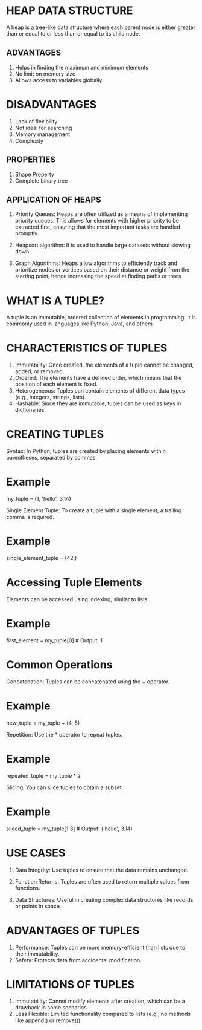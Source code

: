 # HEAP DATA STRUCTURE

A heap is a tree-like data structure where each parent node is either greater than or equal to or less than or equal to its child node.

## ADVANTAGES

1. Helps in finding the maximum and minimum elements
2. No limit on memory size
3. Allows access to variables globally

# DISADVANTAGES

1. Lack of flexibility
2. Not ideal for searching
3. Memory management
4. Complexity
  
## PROPERTIES

1. Shape Property
2. Complete binary tree

## APPLICATION OF HEAPS

1. Priority Queues: Heaps are often utilized as a means of implementing priority queues. This allows for elements with higher priority to be extracted first, ensuring that the most important tasks are handled promptly.

2. Heapsort algorithm: It is used to handle large datasets without slowing down

3. Graph Algorithms: Heaps allow algorithms to efficiently track and prioritize nodes or vertices based on their distance or weight from the starting point, hence increasing the speed at finding paths or trees




# WHAT IS A TUPLE?
A tuple is an immutable, ordered collection of elements in programming.
It is commonly used in languages like Python, Java, and others.


# CHARACTERISTICS OF TUPLES
1. Immutability: Once created, the elements of a tuple cannot be changed, added, or removed.
2. Ordered: The elements have a defined order, which means that the position of each element is fixed.
3. Heterogeneous: Tuples can contain elements of different data types (e.g., integers, strings, lists).
4. Hashable: Since they are immutable, tuples can be used as keys in dictionaries.

# CREATING TUPLES
Syntax: In Python, tuples are created by placing elements within parentheses, separated by commas.
# Example
my_tuple = (1, 'hello', 3.14)

Single Element Tuple: To create a tuple with a single element, a trailing comma is required.
# Example
single_element_tuple = (42,)

# Accessing Tuple Elements
Elements can be accessed using indexing, similar to lists.
# Example
first_element = my_tuple[0]  # Output: 1

# Common Operations
Concatenation: Tuples can be concatenated using the + operator.
# Example
new_tuple = my_tuple + (4, 5)

Repetition: Use the * operator to repeat tuples.
# Example
repeated_tuple = my_tuple * 2

Slicing: You can slice tuples to obtain a subset.
# Example
sliced_tuple = my_tuple[1:3]  # Output: ('hello', 3.14)

# USE CASES
1. Data Integrity: Use tuples to ensure that the data remains unchanged.

2. Function Returns: Tuples are often used to return multiple values from functions.

3. Data Structures: Useful in creating complex data structures like records or points in space.

# ADVANTAGES OF TUPLES
1. Performance: Tuples can be more memory-efficient than lists due to their immutability.
2. Safety: Protects data from accidental modification.

# LIMITATIONS OF TUPLES
1. Immutability: Cannot modify elements after creation, which can be a drawback in some scenarios.
2. Less Flexible: Limited functionality compared to lists (e.g., no methods like append() or remove()).

